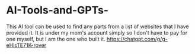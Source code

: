 # AI-Tools-and-GPTs-
This AI tool can be used to find any parts from a list of websites that I have provided it. It is under my mom's account simply so I don't have to pay for one myself, but I am the one who built it.
https://chatgpt.com/g/g-eHisTE71K-rover
